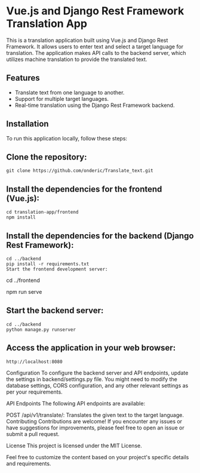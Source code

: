 # Vue.js and Django Rest Framework Translation App

This is a translation application built using Vue.js and Django Rest Framework. It allows users to enter text and select a target language for translation. The application makes API calls to the backend server, which utilizes machine translation to provide the translated text.

## Features

- Translate text from one language to another.
- Support for multiple target languages.
- Real-time translation using the Django Rest Framework backend.

## Installation

To run this application locally, follow these steps:

## Clone the repository:
    git clone https://github.com/onderic/Translate_text.git


## Install the dependencies for the frontend (Vue.js):

    cd translation-app/frontend
    npm install
## Install the dependencies for the backend (Django Rest Framework):

    cd ../backend
    pip install -r requirements.txt
    Start the frontend development server:

cd ../frontend

npm run serve

## Start the backend server:

    cd ../backend
    python manage.py runserver

## Access the application in your web browser:

    http://localhost:8080

Configuration
    To configure the backend server and API endpoints, update the settings in backend/settings.py file. You might need to modify the database settings, CORS configuration, and any other relevant settings as per your requirements.

API Endpoints
The following API endpoints are available:

POST /api/v1/translate/: Translates the given text to the target language.
Contributing
Contributions are welcome! If you encounter any issues or have suggestions for improvements, please feel free to open an issue or submit a pull request.

License
This project is licensed under the MIT License.


Feel free to customize the content based on your project's specific details and requirements.
